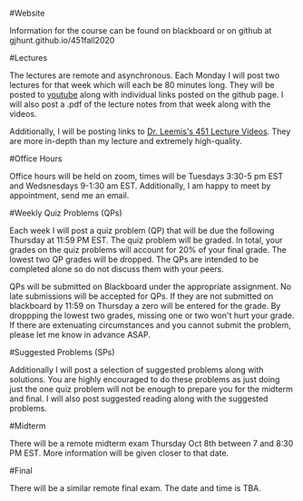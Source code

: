 #Website

Information for the course can be found on blackboard or on github at gjhunt.github.io/451fall2020

#Lectures

The lectures are remote and asynchronous. Each Monday I will post two lectures for that week which will each be 80 minutes long. They will be posted to [youtube](https://www.youtube.com/playlist?list=PL8bivwGDerXoGLimP2BkNzXXDQNymX44y) along with individual links posted on the github page. I will also post a .pdf of the lecture notes from that week along with the videos. 

Additionally, I will be posting links to [Dr. Leemis's 451 Lecture Videos](http://www.math.wm.edu/~leemis/videos/ttc/). They are more in-depth than my lecture and extremely high-quality. 

#Office Hours

Office hours will be held on zoom, times will be Tuesdays 3:30-5 pm EST and Wedsnesdays 9-1:30 am EST. Additionally, I am happy to meet by appointment, send me an email.

#Weekly Quiz Problems (QPs)

Each week I will post a quiz problem (QP) that will be due the following Thursday at 11:59 PM EST. The quiz problem will be graded. In total, your grades on the quiz problems will account for 20% of your final grade. The lowest two QP grades will be dropped. The QPs are intended to be completed alone so do not discuss them with your peers. 

QPs will be submitted on Blackboard under the appropriate assignment. No late submissions will be accepted for QPs. If they are not submitted on blackboard by 11:59 on Thursday a zero will be entered for the grade. By droppping the lowest two grades, missing one or two won't hurt your grade. If there are extenuating circumstances and you cannot submit the problem, please let me know in advance ASAP. 

#Suggested Problems (SPs)

Additionally I will post a selection of suggested problems along with solutions. You are highly encouraged to do these problems as just doing just the one quiz problem will not be enough to prepare you for the midterm and final. I will also post suggested reading along with the suggested problems. 

#Midterm

There will be a remote midterm exam Thursday Oct 8th between 7 and 8:30 PM EST. More information will be given closer to that date. 

#Final

There will be a similar remote final exam. The date and time is TBA. 



